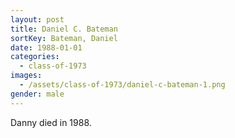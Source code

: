 ```yaml
---
layout: post
title: Daniel C. Bateman
sortKey: Bateman, Daniel
date: 1988-01-01
categories:
  - class-of-1973
images:
  - /assets/class-of-1973/daniel-c-bateman-1.png
gender: male
---
```


Danny died in 1988.
